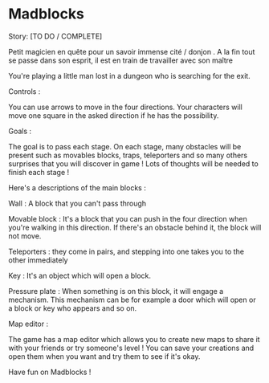 # Madblocks

Story:  [TO DO / COMPLETE]

Petit magicien en quête pour un savoir immense cité / donjon . A la fin tout se passe dans son esprit, il est en train de travailler avec son maître

You're playing a little man lost in a dungeon who is searching for the exit.

Controls :

You can use arrows to move in the four directions. Your characters will move one square in the asked direction if he has the possibility.

Goals :

The goal is to pass each stage. On each stage, many obstacles will be present such as movables blocks, traps, teleporters and so many others surprises that you will discover in game !  Lots of thoughts will be needed to finish each stage !

Here's a descriptions of the main blocks :

Wall : A block that you can't pass through

Movable block : It's a block that you can push in the four direction when you're walking in this direction. If there's an obstacle behind it, the block will not move.

Teleporters : they come in pairs, and stepping into one takes you to the other immediately

Key : It's an object which will open a block.

Pressure plate : When something is on this block, it will engage a mechanism. This mechanism can be for example a door which will open or a block or key who appears and so on.

Map editor :

The game has a map editor which allows you to create new maps to share it with your friends or try someone's level ! You can save your creations and open them when you want and try them to see if it's okay.

Have fun on Madblocks !
